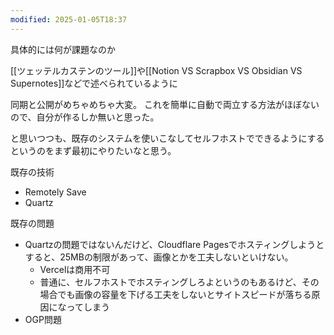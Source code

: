 ```yaml
---
modified: 2025-01-05T18:37
---
```


具体的には何が課題なのか

[[ツェッテルカステンのツール]]や[[Notion VS Scrapbox VS Obsidian VS Supernotes]]などで述べられているように

同期と公開がめちゃめちゃ大変。
これを簡単に自動で両立する方法がほぼないので、自分が作るしか無いと思った。

と思いつつも、既存のシステムを使いこなしてセルフホストでできるようにするというのをまず最初にやりたいなと思う。


既存の技術
- Remotely Save
- Quartz

既存の問題
- Quartzの問題ではないんだけど、Cloudflare Pagesでホスティングしようとすると、25MBの制限があって、画像とかを工夫しないといけない。
	- Vercelは商用不可
	- 普通に、セルフホストでホスティングしろよというのもあるけど、その場合でも画像の容量を下げる工夫をしないとサイトスピードが落ちる原因になってしまう
- OGP問題




